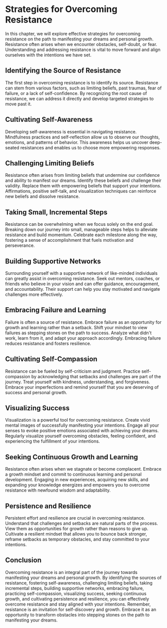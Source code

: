Strategies for Overcoming Resistance
================================================

In this chapter, we will explore effective strategies for overcoming resistance on the path to manifesting your dreams and personal growth. Resistance often arises when we encounter obstacles, self-doubt, or fear. Understanding and addressing resistance is vital to move forward and align ourselves with the intentions we have set.

Identifying the Source of Resistance
------------------------------------

The first step in overcoming resistance is to identify its source. Resistance can stem from various factors, such as limiting beliefs, past traumas, fear of failure, or a lack of self-confidence. By recognizing the root cause of resistance, we can address it directly and develop targeted strategies to move past it.

Cultivating Self-Awareness
--------------------------

Developing self-awareness is essential in navigating resistance. Mindfulness practices and self-reflection allow us to observe our thoughts, emotions, and patterns of behavior. This awareness helps us uncover deep-seated resistances and enables us to choose more empowering responses.

Challenging Limiting Beliefs
----------------------------

Resistance often arises from limiting beliefs that undermine our confidence and ability to manifest our dreams. Identify these beliefs and challenge their validity. Replace them with empowering beliefs that support your intentions. Affirmations, positive self-talk, and visualization techniques can reinforce new beliefs and dissolve resistance.

Taking Small, Incremental Steps
-------------------------------

Resistance can be overwhelming when we focus solely on the end goal. Breaking down our journey into small, manageable steps helps to alleviate resistance and build momentum. Celebrate each milestone along the way, fostering a sense of accomplishment that fuels motivation and perseverance.

Building Supportive Networks
----------------------------

Surrounding yourself with a supportive network of like-minded individuals can greatly assist in overcoming resistance. Seek out mentors, coaches, or friends who believe in your vision and can offer guidance, encouragement, and accountability. Their support can help you stay motivated and navigate challenges more effectively.

Embracing Failure and Learning
------------------------------

Failure is often a source of resistance. Embrace failure as an opportunity for growth and learning rather than a setback. Shift your mindset to view failures as stepping stones on the path to success. Analyze what didn't work, learn from it, and adapt your approach accordingly. Embracing failure reduces resistance and fosters resilience.

Cultivating Self-Compassion
---------------------------

Resistance can be fueled by self-criticism and judgment. Practice self-compassion by acknowledging that setbacks and challenges are part of the journey. Treat yourself with kindness, understanding, and forgiveness. Embrace your imperfections and remind yourself that you are deserving of success and personal growth.

Visualizing Success
-------------------

Visualization is a powerful tool for overcoming resistance. Create vivid mental images of successfully manifesting your intentions. Engage all your senses to evoke positive emotions associated with achieving your dreams. Regularly visualize yourself overcoming obstacles, feeling confident, and experiencing the fulfillment of your intentions.

Seeking Continuous Growth and Learning
--------------------------------------

Resistance often arises when we stagnate or become complacent. Embrace a growth mindset and commit to continuous learning and personal development. Engaging in new experiences, acquiring new skills, and expanding your knowledge energizes and empowers you to overcome resistance with newfound wisdom and adaptability.

Persistence and Resilience
--------------------------

Persistent effort and resilience are crucial in overcoming resistance. Understand that challenges and setbacks are natural parts of the process. View them as opportunities for growth rather than reasons to give up. Cultivate a resilient mindset that allows you to bounce back stronger, reframe setbacks as temporary obstacles, and stay committed to your intentions.

Conclusion
----------

Overcoming resistance is an integral part of the journey towards manifesting your dreams and personal growth. By identifying the sources of resistance, fostering self-awareness, challenging limiting beliefs, taking incremental steps, building supportive networks, embracing failure, practicing self-compassion, visualizing success, seeking continuous growth, and cultivating persistence and resilience, you can effectively overcome resistance and stay aligned with your intentions. Remember, resistance is an invitation for self-discovery and growth. Embrace it as an opportunity to transform obstacles into stepping stones on the path to manifesting your dreams.

